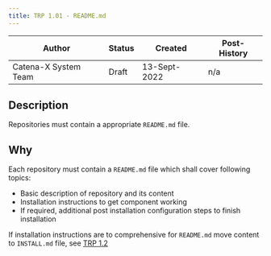 ```yaml
---
title: TRP 1.01 - README.md
---
```


| Author               | Status | Created      | Post-History |
|----------------------|--------|--------------|--------------|
| Catena-X System Team | Draft  | 13-Sept-2022 | n/a          |

## Description

Repositories must contain a appropriate `README.md` file.

## Why

Each repository must contain a `README.md` file which shall cover following topics:

- Basic description of repository and its content
- Installation instructions to get component working
- If required, additional post installation configuration steps to finish installation

If installation instructions are to comprehensive for `README.md` move content to `INSTALL.md` file,
see [TRP 1.2](trp-1-2.md)
